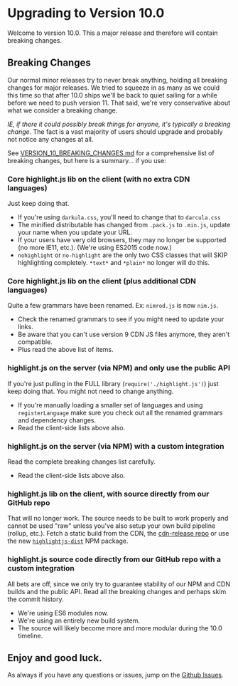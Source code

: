 # Upgrading to Version 10.0

Welcome to version 10.0.  This a major release and therefore will contain breaking changes.

## Breaking Changes

Our normal minor releases try to never break anything, holding all breaking changes for major releases.
We tried to squeeze in as many as we could this time so that after 10.0 ships we'll be back to quiet sailing for a while before we need to push version 11.  That said, we're very conservative about what we consider a breaking change.

*IE, if there it could possibly break things for anyone, it's typically a breaking change.*  The fact is a vast majority of users should upgrade and probably not notice any changes at all.

See [VERSION_10_BREAKING_CHANGES.md](https://github.com/highlightjs/highlight.js/blob/master/VERSION_10_BREAKING_CHANGES.md) for a comprehensive list of breaking changes, but here is a summary... if you use:

### Core highlight.js lib on the client (with no extra CDN languages)

Just keep doing that.

- If you're using `darkula.css`, you'll need to change that to `darcula.css`
- The minified distributable has changed from `.pack.js` to `.min.js`, update your name when you update your URL.
- If your users have very old browsers, they may no longer be supported (no more IE11, etc.). (We're using ES2015 code now.)
- `nohighlight` or `no-highlight` are the only two CSS classes that will SKIP highlighting completely.  `*text*` and `*plain*` no longer will do this.

### Core highlight.js lib on the client (plus additional CDN languages)

Quite a few grammars have been renamed.  Ex: `nimrod.js` is now `nim.js`.

- Check the renamed grammars to see if you might need to update your links.
- Be aware that you can't use version 9 CDN JS files anymore, they aren't compatible.
- Plus read the above list of items.

### highlight.js on the server (via NPM) and only use the public API

If you're just pulling in the FULL library (`require('./highlight.js')`) just keep doing that.  You might not need to change anything.

- If you're manually loading a smaller set of languages and using `registerLanguage` make sure you check out all the renamed grammars and dependency changes.
- Read the client-side lists above also.

### highlight.js on the server (via NPM) with a custom integration

Read the complete breaking changes list carefully.

- Read the client-side lists above also.

### highlight.js lib on the client, with source directly from our GitHub repo

That will no longer work. The source needs to be built to work properly and cannot be used "raw" unless you've also setup your own build pipeline (rollup, etc.).  Fetch a static build from the CDN, the [cdn-release repo](https://github.com/highlightjs/cdn-release) or use the new [`highlightjs-dist`]() NPM package.

### highlight.js source code directly from our GitHub repo with a custom integration

All bets are off, since we only try to guarantee stability of our NPM and CDN builds and the public API.  Read all the breaking changes and perhaps skim the commit history.

- We're using ES6 modules now.
- We're using an entirely new build system.
- The source will likely become more and more modular during the 10.0 timeline.

## Enjoy and good luck.

As always if you have any questions or issues, jump on the [Github Issues](https://github.com/highlightjs/highlight.js/issues).
